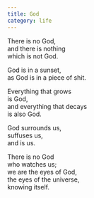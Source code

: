 ```yaml
---
title: God
category: life
---
```


There is no God,  
and there is nothing  
which is not God.  
  
God is in a sunset,  
as God is in a piece of shit.  
  
Everything that grows  
is God,  
and everything that decays  
is also God.  
  
God surrounds us,  
suffuses us,  
and is us.  
  
There is no God  
who watches us;  
we are the eyes of God,  
the eyes of the universe,  
knowing itself.  
